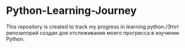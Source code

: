 # Python-Learning-Journey
This repository is created to track my progress in learning python./Этот репозиторий создан для отслеживания моего прогресса в изучении Python.
